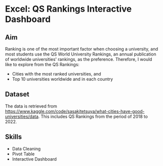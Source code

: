 # Excel: QS Rankings Interactive Dashboard

## Aim
  Ranking is one of the most important factor when choosing a university, and most students use the QS World University Rankings, an annual publication of worldwide universities' rankings, as the preference.
  Therefore, I would like to explore from the QS Rankings:
  - Cities with the most ranked universities, and
  - Top 10 universities worldwide and in each country


## Dataset
  The data is retrieved from https://www.kaggle.com/code/sasakitetsuya/what-cities-have-good-universities/data. This includes QS Rankings from the period of 2018 to 2022. 
  
## Skills
- Data Cleaning
- Pivot Table
- Interactive Dashboard
